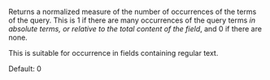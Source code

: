 Returns a normalized measure of the number of occurrences of the terms of the query. This is 1 if there are many occurrences of the query terms *in absolute terms, or relative to the total content of the field*, and 0 if there are none.

This is suitable for occurrence in fields containing regular text.

Default: 0